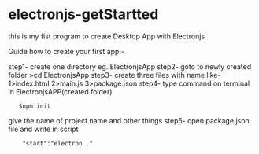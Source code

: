 # electronjs-getStartted
this is my fist program to create Desktop App with Electronjs

Guide how to create your first app:-

step1-
      create one directory eg. ElectronjsApp
step2-
       goto to newly created folder >cd ElectronjsApp
step3-
  create three files with name like-
        1>index.html
	2>main.js
	3>package.json
step4-
 type command on terminal in ElectronjsAPP(created folder)
           
	   $npm init
       
   give the name of project name and other things
step5-
	open package.json file and write in script 
	
		"start":"electron ."
